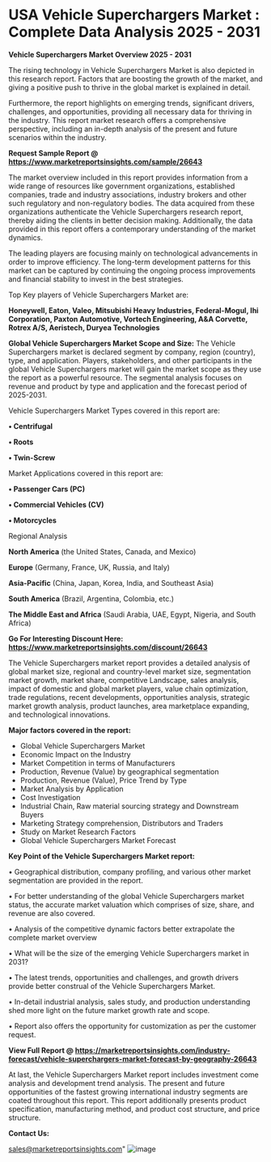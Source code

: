   # USA Vehicle Superchargers Market : Complete Data Analysis 2025 - 2031

<Strong> Vehicle Superchargers Market Overview 2025 - 2031</strong>

The rising technology in Vehicle Superchargers Market is also depicted in this research report. Factors that are boosting the growth of the market, and giving a positive push to thrive in the global market is explained in detail.

Furthermore, the report highlights on emerging trends, significant drivers, challenges, and opportunities, providing all necessary data for thriving in the industry. This report market research offers a comprehensive perspective, including an in-depth analysis of the present and future scenarios within the industry.

<strong>Request Sample Report @ <a href=https://www.marketreportsinsights.com/sample/26643>https://www.marketreportsinsights.com/sample/26643</a></strong>

The market overview included in this report provides information from a wide range of resources like government organizations, established companies, trade and industry associations, industry brokers and other such regulatory and non-regulatory bodies. The data acquired from these organizations authenticate the Vehicle Superchargers research report, thereby aiding the clients in better decision making. Additionally, the data provided in this report offers a contemporary understanding of the market dynamics.

The leading players are focusing mainly on technological advancements in order to improve efficiency. The long-term development patterns for this market can be captured by continuing the ongoing process improvements and financial stability to invest in the best strategies.

Top Key players of Vehicle Superchargers Market are:

<strong>Honeywell, Eaton, Valeo, Mitsubishi Heavy Industries, Federal-Mogul, Ihi Corporation, Paxton Automotive, Vortech Engineering, A&A Corvette, Rotrex A/S, Aeristech, Duryea Technologies</strong>

<strong><b>Global Vehicle Superchargers Market Scope and Size:</b></strong>
The Vehicle Superchargers market is declared segment by company, region (country), type, and application. Players, stakeholders, and other participants in the global Vehicle Superchargers market will gain the market scope as they use the report as a powerful resource. The segmental analysis focuses on revenue and product by type and application and the forecast period of 2025-2031.

Vehicle Superchargers Market Types covered in this report are:

<strong>• Centrifugal

• Roots

• Twin-Screw</strong>

Market Applications covered in this report are:

<strong>• Passenger Cars (PC)

• Commercial Vehicles (CV)

• Motorcycles</strong> 

Regional Analysis

<strong>North America</strong> (the United States, Canada, and Mexico)

<strong>Europe</strong> (Germany, France, UK, Russia, and Italy)

<strong>Asia-Pacific</strong> (China, Japan, Korea, India, and Southeast Asia)

<strong>South America</strong> (Brazil, Argentina, Colombia, etc.)

<strong>The Middle East and Africa</strong> (Saudi Arabia, UAE, Egypt, Nigeria, and South Africa)

<strong>Go For Interesting Discount Here: <a href=https://www.marketreportsinsights.com/discount/26643>https://www.marketreportsinsights.com/discount/26643</a></strong>

The Vehicle Superchargers market report provides a detailed analysis of global market size, regional and country-level market size, segmentation market growth, market share, competitive Landscape, sales analysis, impact of domestic and global market players, value chain optimization, trade regulations, recent developments, opportunities analysis, strategic market growth analysis, product launches, area marketplace expanding, and technological innovations.

<strong><b>Major factors covered in the report:</b></strong>
<ul>
  <li>Global Vehicle Superchargers Market </li>
  <li>Economic Impact on the Industry</li>
  <li>Market Competition in terms of Manufacturers</li>
  <li>Production, Revenue (Value) by geographical segmentation</li>
  <li>Production, Revenue (Value), Price Trend by Type</li>
  <li>Market Analysis by Application</li>
  <li>Cost Investigation</li>
  <li>Industrial Chain, Raw material sourcing strategy and Downstream Buyers</li>
  <li>Marketing Strategy comprehension, Distributors and Traders</li>
  <li>Study on Market Research Factors</li>
  <li>Global Vehicle Superchargers Market Forecast</li>
</ul>

<strong><b>Key Point of the Vehicle Superchargers Market report:</b></strong>

• Geographical distribution, company profiling, and various other market segmentation are provided in the report.

• For better understanding of the global Vehicle Superchargers market status, the accurate market valuation which comprises of size, share, and revenue are also covered.

• Analysis of the competitive dynamic factors better extrapolate the complete market overview

• What will be the size of the emerging Vehicle Superchargers market in 2031?

• The latest trends, opportunities and challenges, and growth drivers provide better construal of the Vehicle Superchargers Market.

• In-detail industrial analysis, sales study, and production understanding shed more light on the future market growth rate and scope.

• Report also offers the opportunity for customization as per the customer request.

<strong><b>View Full Report @ <a href=https://marketreportsinsights.com/industry-forecast/vehicle-superchargers-market-forecast-by-geography-26643>https://marketreportsinsights.com/industry-forecast/vehicle-superchargers-market-forecast-by-geography-26643</a></b></strong>


At last, the Vehicle Superchargers Market report includes investment come analysis and development trend analysis. The present and future opportunities of the fastest growing international industry segments are coated throughout this report. This report additionally presents product specification, manufacturing method, and product cost structure, and price structure.

<strong>Contact Us:</strong>

sales@marketreportsinsights.com"
![image](https://github.com/user-attachments/assets/724d34ca-d661-4455-a533-02bf0a54c366)
